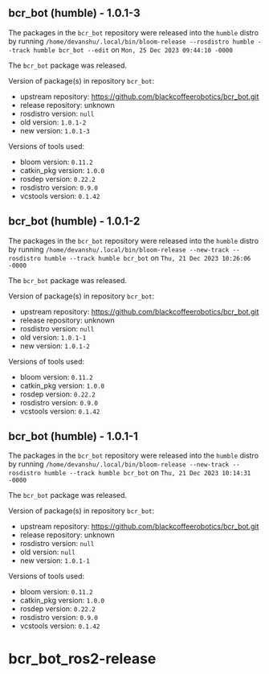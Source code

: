 ## bcr_bot (humble) - 1.0.1-3

The packages in the `bcr_bot` repository were released into the `humble` distro by running `/home/devanshu/.local/bin/bloom-release --rosdistro humble --track humble bcr_bot --edit` on `Mon, 25 Dec 2023 09:44:10 -0000`

The `bcr_bot` package was released.

Version of package(s) in repository `bcr_bot`:

- upstream repository: https://github.com/blackcoffeerobotics/bcr_bot.git
- release repository: unknown
- rosdistro version: `null`
- old version: `1.0.1-2`
- new version: `1.0.1-3`

Versions of tools used:

- bloom version: `0.11.2`
- catkin_pkg version: `1.0.0`
- rosdep version: `0.22.2`
- rosdistro version: `0.9.0`
- vcstools version: `0.1.42`


## bcr_bot (humble) - 1.0.1-2

The packages in the `bcr_bot` repository were released into the `humble` distro by running `/home/devanshu/.local/bin/bloom-release --new-track --rosdistro humble --track humble bcr_bot` on `Thu, 21 Dec 2023 10:26:06 -0000`

The `bcr_bot` package was released.

Version of package(s) in repository `bcr_bot`:

- upstream repository: https://github.com/blackcoffeerobotics/bcr_bot.git
- release repository: unknown
- rosdistro version: `null`
- old version: `1.0.1-1`
- new version: `1.0.1-2`

Versions of tools used:

- bloom version: `0.11.2`
- catkin_pkg version: `1.0.0`
- rosdep version: `0.22.2`
- rosdistro version: `0.9.0`
- vcstools version: `0.1.42`


## bcr_bot (humble) - 1.0.1-1

The packages in the `bcr_bot` repository were released into the `humble` distro by running `/home/devanshu/.local/bin/bloom-release --new-track --rosdistro humble --track humble bcr_bot` on `Thu, 21 Dec 2023 10:14:31 -0000`

The `bcr_bot` package was released.

Version of package(s) in repository `bcr_bot`:

- upstream repository: https://github.com/blackcoffeerobotics/bcr_bot.git
- release repository: unknown
- rosdistro version: `null`
- old version: `null`
- new version: `1.0.1-1`

Versions of tools used:

- bloom version: `0.11.2`
- catkin_pkg version: `1.0.0`
- rosdep version: `0.22.2`
- rosdistro version: `0.9.0`
- vcstools version: `0.1.42`


# bcr_bot_ros2-release